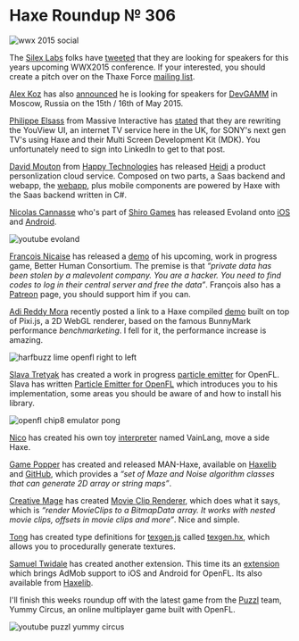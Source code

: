 [_template]: ../templates/roundup.html
[date]: / "2015-02-08 14:00:00"
[modified]: / "2015-02-08 16:09:00"
[published]: / "2015-02-08 16:40:00"
[“”]: a ""
# Haxe Roundup № 306

![wwx 2015 social](/img/305/wwx2015.png "WWX 2015 in Paris between 29th May and 1st June!")

The [Silex Labs][tw6] folks have [tweeted][l9] that they are looking for speakers 
for this years upcoming WWX2015 conference. If your interested, you should create
a pitch over on the Thaxe Force [mailing list][l10].

[Alex Koz][tw7] has also [announced][l11] he is looking for speakers for [DevGAMM][tw8] 
in Moscow, Russia on the 15th / 16th of May 2015.

[Philippe Elsass][tw1] from Massive Interactive has [stated][l1] that they are rewriting
the YouView UI, an internet TV service here in the UK, for SONY's next gen TV's
using Haxe and their Multi Screen Development Kit (MDK). You unfortunately need to 
sign into LinkedIn to get to that post.

[David Mouton][tw16] from [Happy Technologies][tw17] has released [Heidi][l20] a
product personlization cloud service. Composed on two parts, a Saas backend and 
webapp, the [webapp][l21], plus mobile components are powered by Haxe with 
the Saas backend written in C#.

[Nicolas Cannasse][tw2] who's part of [Shiro Games][tw3] has released Evoland
onto [iOS][l2] and [Android][l3].

![youtube evoland](xjkdKB9SE1Q)

[François Nicaise][tw4] has released a [demo][l4] of his upcoming, work in progress
game, Better Human Consortium. The premise is that _“private data has been stolen 
by a malevolent company. You are a hacker. You need to find codes to log in their 
central server and free the data”_. François also has a [Patreon][l5] page, you should
support him if you can.

[Adi Reddy Mora][tw15] recently posted a link to a Haxe compiled [demo][l6] built on top
of Pixi.js, a 2D WebGL renderer, based on the famous BunnyMark performance
_benchmarketing_. I fell for it, the performance increase is amazing.

![harfbuzz lime openfl right to left](/img/306/harfbuzz.png "Right to Left text in Lime / OpenFL looks great by @DanielUranga")

[Slava Tretyak][tw5] has created a work in progress [particle emitter][l7] for OpenFL.
Slava has written [Particle Emitter for OpenFL][l8] which introduces you to his
implementation, some areas you should be aware of and how to install his library.

![openfl chip8 emulator pong](/img/306/chip8.png "OpenFL CHIP-8 emulator trying to run Pong by @4_AM_Games")

[Nico][tw9] has created his own toy [interpreter][l12] named VainLang, move a side Haxe.

[Game Popper][tw10] has created and released MAN-Haxe, available on
[Haxelib][l13] and [GitHub][l14], which provides a _“set of Maze and Noise 
algorithm classes that can generate 2D array or string maps”_.

[Creative Mage][tw11] has created [Movie Clip Renderer][l15], which does what it says,
which is _“render MovieClips to a BitmapData array. It works with nested movie 
clips, offsets in movie clips and more”_. Nice and simple.

[Tong][tw12] has created type definitions for [texgen.js][l16] called 
[texgen.hx][l17], which allows you to procedurally generate textures.

[Samuel Twidale][tw13] has created another extension. This time its an
[extension][l18] which brings AdMob support to iOS and Android for OpenFL. Its
also available from [Haxelib][l19].

I'll finish this weeks roundup off with the latest game from the [Puzzl][tw14]
team, Yummy Circus, an online multiplayer game built with OpenFL.

![youtube puzzl yummy circus](Rmtd8_yWCgo)

[tw17]: https://twitter.com/agence_happy "@agence_happy"
[tw16]: https://twitter.com/damoebius "@damoebius"
[tw15]: https://twitter.com/adireddy "@adireddy"
[tw14]: https://twitter.com/PuzzlTweet "@PuzzlTweet"
[tw13]: https://twitter.com/Sam_Twidale "@Sam_Twidale"
[tw12]: https://twitter.com/disktree "@disktree"
[tw11]: https://twitter.com/CreativeMageEnt "@CreativeMageEnt"
[tw10]: https://twitter.com/gamepopper "@gamepopper"
[tw9]: https://twitter.com/nico_m__ "@nico_m__"
[tw8]: https://twitter.com/DevGAMM "@DevGAMM"
[tw7]: https://twitter.com/FIZZER "@FIZZER"
[tw6]: https://twitter.com/silexlabs "@silexlabs"
[tw5]: https://twitter.com/djnudnyj "@djnudnyj"
[tw4]: https://twitter.com/thinkslow_fr "@thinkslow_fr"
[tw3]: https://twitter.com/shirogames "@shirogames"
[tw2]: https://twitter.com/ncannasse "@ncannasse"
[tw1]: https://twitter.com/elsassph "@elsassph"

[l21]: http://heidi-module-personnalisation.com/index.php?id_product=13&controller=product "Heidi Demo"
[l20]: http://heidi-module-personnalisation.com/index.php "Heidi"
[l19]: http://lib.haxe.org/p/samcodes-admob "Sam Codes Admob on HaxeLib"
[l18]: https://github.com/Tw1ddle/samcodes-admob "Sam Codes AdMob on GitHub"
[l17]: https://github.com/tong/texgen.hx "Texgen.hx on GitHub"
[l16]: https://github.com/mrdoob/texgen.js "Texgen.js on GitHub"
[l15]: https://github.com/CreativeMagic/MovieClipRenderer "Movie Clip Renderer on GitHub"
[l14]: https://github.com/gamepopper/MAN-Haxe "MAN-Haxe on GitHub"
[l13]: http://lib.haxe.org/p/MAN-Haxe "MAN-Haxe on HaxeLib"
[l12]: http://nicom1.github.io/interpreter/ "Nico's Haxe powered Interpreter"
[l11]: https://twitter.com/FIZZER/status/562650178365423616 "DevGAMM Haxe Speakers"
[l10]: https://groups.google.com/forum/#!forum/thaxe-force "Thaxe Force Mailing List"
[l9]: https://twitter.com/silexlabs/status/562647336619610112 "WWX2015 Haxe Conference"
[l8]: http://blog.zame-dev.org/particle-emitter-for-openfl-compatible-with-particle-designer/ "Particle Emitter for OpenFL Compatible with Particle Designer"
[l7]: http://blog.zame-dev.org/pub/particles/html5-dom/ "Particle Emitter for OpenFL"
[l6]: https://cdn.rawgit.com/adireddy/haxe-pixi/v3/samples/v3/_output/bunnymark.html "Pixi.js BunnyMark Performance Benchmark"
[l5]: https://www.patreon.com/whitetigle "François Nicaise on Patreon"
[l4]: http://hack.francoisnicaise.fr/ "Better Human Consortium"
[l3]: https://play.google.com/store/apps/details?id=air.com.shirogames.evoland12 "Evoland on the Google Play Store"
[l2]: https://itunes.apple.com/gb/app/evoland/id946477821?mt=8 "Evoland on the iTunes Store"
[l1]: https://www.linkedin.com/company/227781/comments?topic=5969076798485467136&type=U&scope=227781&stype=C&a=Sss5&goback=%2Ebzo_*1_*1_*1_*1_*1_*1_*1_*1_massive*5interactive "Haxe powers SONY's next gen YouView UI"